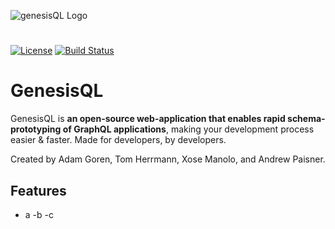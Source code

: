 ![genesisQL Logo](https://github.com/oslabs-beta/genesisQL/blob/dev/public/genesisCrop.png?raw=true)

#
[![License](http://img.shields.io/:license-mit-blue.svg?style=flat-square)](http://badges.mit-license.org)
[![Build Status](http://img.shields.io/travis/badges/badgerbadgerbadger.svg?style=flat-square)](https://travis-ci.org/badges/badgerbadgerbadger)

# GenesisQL
GenesisQL is **an open-source web-application that enables rapid schema-prototyping of GraphQL applications**, making your development process easier & faster. Made for developers, by developers.

Created by Adam Goren, Tom Herrmann, Xose Manolo, and Andrew Paisner.

## Features
- a
-b
-c
